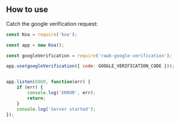 ## How to use

Catch the google verification request:

```javascript
const Koa = require('koa');

const app = new Koa();

const googleVerification = require('rawb-google-verification');

app.use(googleVerification({ code: GOOGLE_VERIFICATION_CODE }));


app.listen(8080, function(err) {
    if (err) {
        console.log('ERROR', err);
        return;
    }
    console.log('Server started');
});

```


